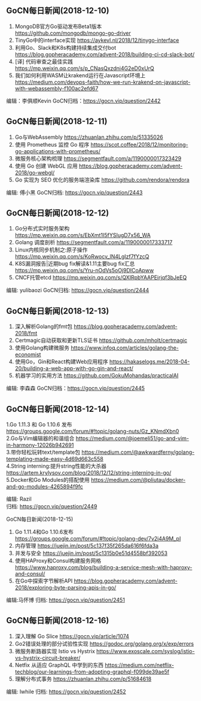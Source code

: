 ## GoCN每日新闻(2018-12-10)

1. MongoDB官方Go驱动发布Beta1版本 https://github.com/mongodb/mongo-go-driver
2. TinyGo中的interface实现 https://aykevl.nl/2018/12/tinygo-interface
3. 利用Go、Slack和K8s构建持续集成交付bot https://blog.gopheracademy.com/advent-2018/building-ci-cd-slack-bot/
4. [译] 代码审查之最佳实践 https://mp.weixin.qq.com/s/p_CNasQxzdni4G2eD0xUrQ
5. 我们如何利用WASM让krakend运行在Javascript环境上 https://medium.com/devops-faith/how-we-run-krakend-on-javascript-with-webassembly-f100ac2efd67

编辑：李俱顺Kevin
GoCN归档：https://gocn.vip/question/2442

## GoCN每日新闻(2018-12-11)

1. Go与WebAssembly https://zhuanlan.zhihu.com/p/51335026
2. 使用 Prometheus 监控 Go 程序 https://scot.coffee/2018/12/monitoring-go-applications-with-prometheus/
3. 微服务核心架构梳理 https://segmentfault.com/a/1190000017323429
4. 使用 Go 创建 WebGL 应用 https://blog.gopheracademy.com/advent-2018/go-webgl/
5. Go 实现为 SEO 优化的服务端渲染库 https://github.com/rendora/rendora

编辑: 傅小黑
GoCN归档: https://gocn.vip/question/2443

## GoCN每日新闻(2018-12-12)

1. Go分布式实时服务架构 https://mp.weixin.qq.com/s/EbXmt1I5fYSIugD7x56_WA
2. Golang 调度剖析 https://segmentfault.com/a/1190000017333717
3. Linux内核同步机制之:原子操作 https://mp.weixin.qq.com/s/KoRwocv_lN4LgIzf7fYzcQ
4. K8S漏洞报告|近期bug fix解读&1.11主要bug fix汇总 https://mp.weixin.qq.com/s/Yru-nOdVs5oOj9DICoApww
5. CNCF托管etcd https://mp.weixin.qq.com/s/QXIRpbYAAPEirjqf3bJeEQ

编辑: yulibaozi
GoCN归档: https://gocn.vip/question/2444

## GoCN每日新闻(2018-12-13)

1. 深入解析Golang的fmt包 https://blog.gopheracademy.com/advent-2018/fmt
2. Certmagic自动获取和更新TLS证书 https://github.com/mholt/certmagic
3. 使用Golang构建微服务 https://www.infoq.com/articles/golang-the-economist
4. 使用Go，Gin和React构建Web应用程序 https://hakaselogs.me/2018-04-20/building-a-web-app-with-go-gin-and-react/
5. 机器学习的实用方法 https://github.com/GokuMohandas/practicalAI

编辑: 李森森
GoCN归档：https://gocn.vip/question/2445

## GoCN每日新闻(2018-12-14)  

1.Go 1.11.3 和 Go 1.10.6 发布 https://groups.google.com/forum/#!topic/golang-nuts/Gz_KNmdXbn0  
2.Go与Vim编辑器的和谐组合 https://medium.com/@joemeli51/go-and-vim-in-harmony-12026b942691  
3.带你轻松玩转text/template包 https://medium.com/@awkwardferny/golang-templating-made-easy-4d69d663c558  
4.String interning:提升string性能的大杀器 https://artem.krylysov.com/blog/2018/12/12/string-interning-in-go/  
5.Docker和Go Modules的搭配使用 https://medium.com/@pliutau/docker-and-go-modules-4265894f9fc  

编辑: Razil  
归档:  https://gocn.vip/question/2449  

GoCN每日新闻(2018-12-15)

1. Go 1.11.4和Go 1.10.6发布 https://groups.google.com/forum/#!topic/golang-dev/7v2i4A9M_pI
2. 内存管理 https://juejin.im/post/5c137f35f265da616f6fda3a
3. 并发与安全 https://juejin.im/post/5c1315b0e51d4558bf392053
4. 使用HAProxy和Consul构建服务网格 https://www.haproxy.com/blog/building-a-service-mesh-with-haproxy-and-consul/
5. 在Go中探索字节解析API  https://blog.gopheracademy.com/advent-2018/exploring-byte-parsing-apis-in-go/

编辑:马怀博
归档: https://gocn.vip/question/2451


## GoCN每日新闻(2018-12-16)

1. 深入理解 Go Slice https://gocn.vip/article/1074
2. Go2错误处理的部分试验性实现 https://godoc.org/golang.org/x/exp/errors
3. 微服务断路器实现 Istio vs Hystrix https://www.exoscale.com/syslog/istio-vs-hystrix-circuit-breaker/
4. Netfix 从适应 GraphQL 中学到的东西 https://medium.com/netflix-techblog/our-learnings-from-adopting-graphql-f099de39ae5f
5. 理解分布式事务 https://zhuanlan.zhihu.com/p/51684618

编辑: lwhile
归档: https://gocn.vip/question/2452

